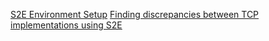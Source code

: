 [S2E Environment Setup](docs/s2e_env_setup.md)
[Finding discrepancies between TCP implementations using S2E](docs/finding_discrepancies.md)
